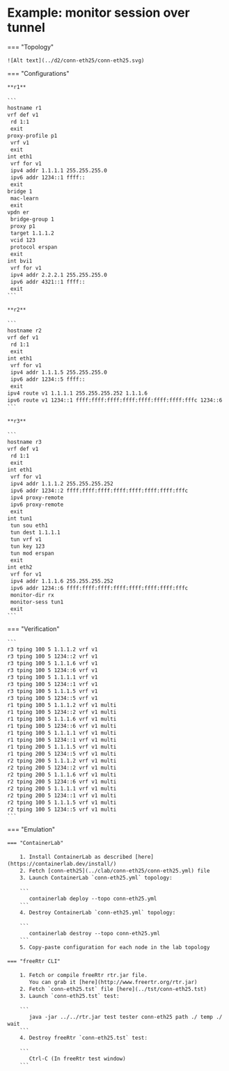 # Example: monitor session over tunnel

=== "Topology"

    ![Alt text](../d2/conn-eth25/conn-eth25.svg)

=== "Configurations"

    **r1**

    ```
    hostname r1
    vrf def v1
     rd 1:1
     exit
    proxy-profile p1
     vrf v1
     exit
    int eth1
     vrf for v1
     ipv4 addr 1.1.1.1 255.255.255.0
     ipv6 addr 1234::1 ffff::
     exit
    bridge 1
     mac-learn
     exit
    vpdn er
     bridge-group 1
     proxy p1
     target 1.1.1.2
     vcid 123
     protocol erspan
     exit
    int bvi1
     vrf for v1
     ipv4 addr 2.2.2.1 255.255.255.0
     ipv6 addr 4321::1 ffff::
     exit
    ```

    **r2**

    ```
    hostname r2
    vrf def v1
     rd 1:1
     exit
    int eth1
     vrf for v1
     ipv4 addr 1.1.1.5 255.255.255.0
     ipv6 addr 1234::5 ffff::
     exit
    ipv4 route v1 1.1.1.1 255.255.255.252 1.1.1.6
    ipv6 route v1 1234::1 ffff:ffff:ffff:ffff:ffff:ffff:ffff:fffc 1234::6
    ```

    **r3**

    ```
    hostname r3
    vrf def v1
     rd 1:1
     exit
    int eth1
     vrf for v1
     ipv4 addr 1.1.1.2 255.255.255.252
     ipv6 addr 1234::2 ffff:ffff:ffff:ffff:ffff:ffff:ffff:fffc
     ipv4 proxy-remote
     ipv6 proxy-remote
     exit
    int tun1
     tun sou eth1
     tun dest 1.1.1.1
     tun vrf v1
     tun key 123
     tun mod erspan
     exit
    int eth2
     vrf for v1
     ipv4 addr 1.1.1.6 255.255.255.252
     ipv6 addr 1234::6 ffff:ffff:ffff:ffff:ffff:ffff:ffff:fffc
     monitor-dir rx
     monitor-sess tun1
     exit
    ```

=== "Verification"

    ```
    r3 tping 100 5 1.1.1.2 vrf v1
    r3 tping 100 5 1234::2 vrf v1
    r3 tping 100 5 1.1.1.6 vrf v1
    r3 tping 100 5 1234::6 vrf v1
    r3 tping 100 5 1.1.1.1 vrf v1
    r3 tping 100 5 1234::1 vrf v1
    r3 tping 100 5 1.1.1.5 vrf v1
    r3 tping 100 5 1234::5 vrf v1
    r1 tping 100 5 1.1.1.2 vrf v1 multi
    r1 tping 100 5 1234::2 vrf v1 multi
    r1 tping 100 5 1.1.1.6 vrf v1 multi
    r1 tping 100 5 1234::6 vrf v1 multi
    r1 tping 100 5 1.1.1.1 vrf v1 multi
    r1 tping 100 5 1234::1 vrf v1 multi
    r1 tping 200 5 1.1.1.5 vrf v1 multi
    r1 tping 200 5 1234::5 vrf v1 multi
    r2 tping 200 5 1.1.1.2 vrf v1 multi
    r2 tping 200 5 1234::2 vrf v1 multi
    r2 tping 200 5 1.1.1.6 vrf v1 multi
    r2 tping 200 5 1234::6 vrf v1 multi
    r2 tping 200 5 1.1.1.1 vrf v1 multi
    r2 tping 200 5 1234::1 vrf v1 multi
    r2 tping 100 5 1.1.1.5 vrf v1 multi
    r2 tping 100 5 1234::5 vrf v1 multi
    ```

=== "Emulation"

    === "ContainerLab"

        1. Install ContainerLab as described [here](https://containerlab.dev/install/)  
        2. Fetch [conn-eth25](../clab/conn-eth25/conn-eth25.yml) file  
        3. Launch ContainerLab `conn-eth25.yml` topology:  

        ```
           containerlab deploy --topo conn-eth25.yml  
        ```
        4. Destroy ContainerLab `conn-eth25.yml` topology:  

        ```
           containerlab destroy --topo conn-eth25.yml  
        ```
        5. Copy-paste configuration for each node in the lab topology

    === "freeRtr CLI"

        1. Fetch or compile freeRtr rtr.jar file.  
           You can grab it [here](http://www.freertr.org/rtr.jar)  
        2. Fetch `conn-eth25.tst` file [here](../tst/conn-eth25.tst)  
        3. Launch `conn-eth25.tst` test:  

        ```
           java -jar ../../rtr.jar test tester conn-eth25 path ./ temp ./ wait
        ```
        4. Destroy freeRtr `conn-eth25.tst` test:  

        ```
           Ctrl-C (In freeRtr test window)
        ```

